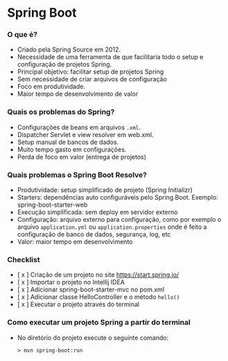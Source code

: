 # Spring Boot

### O que é?

* Criado pela Spring Source em 2012.
* Necessidade de uma ferramenta de que facilitaria todo o setup e configuração de projetos Spring.
* Principal objetivo: facilitar setup de projetos Spring
* Sem necessidade de criar arquivos de configuração
* Foco em produtividade.
* Maior tempo de desenvolvimento de valor

### Quais os problemas do Spring?

* Configurações de beans em arquivos `.xml`.
* Dispatcher Servlet e view resolver em web.xml.
* Setup manual de bancos de dados.
* Muito tempo gasto em configurações.
* Perda de foco em valor (entrega de projetos)

### Quais problemas o Spring Boot Resolve?

* Produtividade: setup simplificado de projeto (Spring Initializr)
* Starters: dependências auto configuráveis pelo Spring Boot. Exemplo: spring-boot-starter-web
* Execução simplificada: sem deploy em servidor externo
* Configuração: arquivo externo para configuração, como por exemplo o arquivo `application.yml` ou `application.properties` onde é feito a configuração de banco de dados, segurança, log, etc
* Valor: maior tempo em desenvolvimento

### Checklist

- [ x ] Criação de um projeto no site https://start.spring.io/
- [ x ] Importar o projeto no Intellij IDEA
- [ x ] Adicionar spring-boot-starter-mvc no pom.xml
- [ x ] Adicionar classe HelloController e o método `hello()`
- [ x ] Executar o projeto através do terminal 

### Como executar um projeto Spring a partir do terminal

* No diretório do projeto execute o seguinte comando:

  ```cmd
  > mvn spring-boot:run
  ```